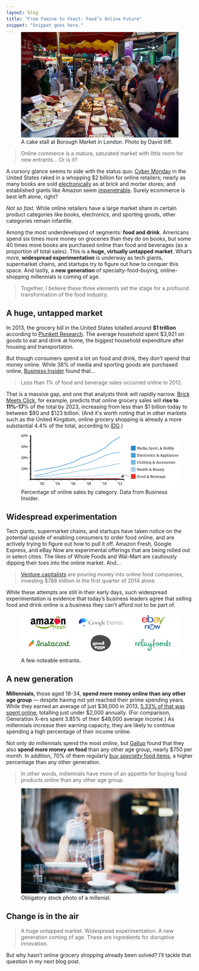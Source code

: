 ```yaml
---
layout: blog
title: "From Famine to Feast: Food’s Online Future"
snippet: "Snippet goes here."
---
```


<figure class="large" style="margin-top: -1.43em;">
	<img src="/resources/images/2014-12-08/borough-market.jpg" />
	<figcaption>A cake stall at Borough Market in London. Photo by David Iliff.</figcaption>
</figure>

> Online commerce is a mature, saturated market with little room for new entrants... Or is it?

A cursory glance seems to side with the status quo: [Cyber Monday][1] in the United States raked in a whopping $2 billion for online retailers; nearly as many books are sold [electronically][2] as at brick and mortar stores; and established giants like Amazon seem [impenetrable][10]. Surely ecommerce is best left alone, right?

*Not so fast.* While online retailers have a large market share in certain product categories like books, electronics, and sporting goods, other categories remain infantile.

Among the most underdeveloped of segments: **food and drink**. Americans spend six times more money on groceries than they do on books, but some 40 times more books are purchased online than food and beverages (as a proportion of total sales). This is a **huge, virtually untapped market**. What’s more, **widespread experimentation** is underway as tech giants, supermarket chains, and startups try to figure out how to conquer this space. And lastly, a **new generation** of specialty-food-buying, online-shopping millennials is coming of age.

> Together, I believe these three elements set the stage for a profound transformation of the food industry.


## A huge, untapped market
In 2013, the grocery bill in the United States totalled around **$1 trillion** according to [Plunkett Research][3]. The average household spent $3,921 on goods to eat and drink at home, the biggest household expenditure after housing and transportation.

But though consumers spend a lot on food and drink, they don’t spend that money online. While 38% of media and sporting goods are purchased online, [Business Insider][4] found that...

> Less than 1% of food and beverage sales occurred online in 2012.

That is a massive gap, and one that analysts think will rapidly narrow. [Brick Meets Click][5], for example, predicts that online grocery sales will **rise to 11%-17**% of the total by 2023, increasing from less than $1 billion today to between $80 and $123 billion. (And it's worth noting that in other markets such as the United Kingdom, online grocery shopping is already a more substantial 4.4% of the total, according to [IDG][11].)

<figure class="medium">
	<img src="/resources/images/2014-12-08/online-spending-graph.png" />
	<figcaption>Percentage of online sales by category. Data from Business Insider.</figcaption>
</figure>


## Widespread experimentation
Tech giants, supermarket chains, and startups have taken notice on the potential upside of enabling consumers to order food online, and are actively trying to figure out how to pull it off. Amazon Fresh, Google Express, and eBay Now are experimental offerings that are being rolled out in select cities. The likes of Whole Foods and Wal-Mart are cautiously dipping their toes into the online market. And...

> [Venture capitalists][6] are pouring money into online food companies, investing $788 million in the first quarter of 2014 alone.

While these attempts are still in their early days, such widespread experimentation is evidence that today’s business leaders agree that selling food and drink online is a business they can’t afford *not* to be part of.

<figure class="medium">
	<img src="/resources/images/2014-12-08/tech-logos.png" />
	<figcaption>A few noteable entrants.</figcaption>
</figure>

## A new generation

**Millennials**, those aged 18-34, **spend more money online than any other age group** — despite having not yet reached their prime spending years. While they earned an average of just $36,000 in 2013, [5.33% of that was spent online][7], totalling just under $2,000 annually. (For comparison, Generation X-ers spent 3.85% of their $48,000 average income.) As millennials increase their earning capacity, they are likely to continue spending a high percentage of their income online.

Not only do millennials spend the most *online*, but [Gallup][8] found that they also **spend more money on food** than any other age group, nearly $750 per month. In addition, 70% of them regularly [buy *specialty* food items][9], a higher percentage than any other generation.

> In other words, millennials have more of an appetite for buying food products online than any other age group.

<figure class="medium">
	<img src="/resources/images/2014-12-08/millenial.jpg" />
	<figcaption>Obligatory stock photo of a millenial.</figcaption>
</figure>


## Change is in the air

> A huge untapped market. Widespread experimentation. A new generation coming of age. These are ingredients for disruptive innovation.

But why hasn’t online grocery shopping already been solved? I’ll tackle that question in my next blog post.


[1]: http://www.huffingtonpost.com/2014/12/02/cyber-monday-record_n_6259082.html
[2]: http://www.digitalbookworld.com/2013/online-retail-now-accounts-for-nearly-half-all-u-s-book-sales/
[3]: http://www.plunkettresearch.com/food-beverage-grocery-market-research/industry-and-business-data
[4]: https://intelligence.businessinsider.com/this-is-how-much-e-commerce-is-disrupting-the-different-retail-categories-2014-5
[5]: http://www.brickmeetsclick.com/stuff/contentmgr/files/.../pdf/bmc_online_grocery_forecast_10_8_final.pdf
[6]: http://www.businessweek.com/articles/2014-10-23/mobile-food-startups-move-beyond-delivery-into-food-prep
[7]: http://www.businessinsider.com/the-surprising-demographics-of-who-shops-online-and-on-mobile-2014-6
[8]: http://www.gallup.com/poll/156416/americans-spend-151-week-food-high-income-180.aspx
[9]: https://www.specialtyfood.com/news/article/todays-consumer-14/
[10]: http://www.forbes.com/sites/jeffbercovici/2014/02/10/amazon-vs-book-publishers-by-the-numbers/
[11]: http://www.igd.com/our-expertise/Retail/retail-outlook/3371/UK-Grocery-Retailing/
